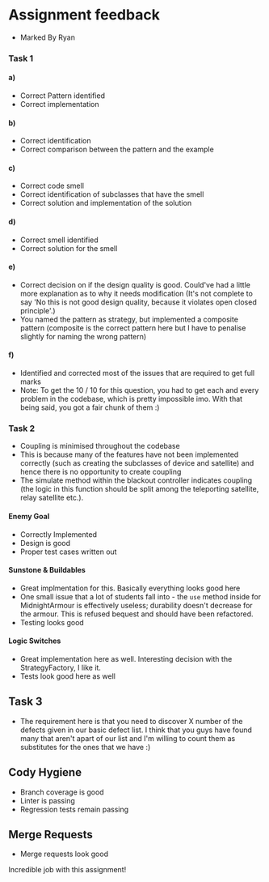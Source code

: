 # Assignment feedback

- Marked By Ryan

### Task 1
#### a)
- Correct Pattern identified
- Correct implementation

#### b)
- Correct identification
- Correct comparison between the pattern and the example

#### c)
- Correct code smell
- Correct identification of subclasses that have the smell
- Correct solution and implementation of the solution

#### d)
- Correct smell identified
- Correct solution for the smell

#### e)
- Correct decision on if the design quality is good. Could've had a little more explanation as to why it needs modification (It's not complete to say 'No this is not good design quality, because it violates open closed principle'.)
- You named the pattern as strategy, but implemented a composite pattern (composite is the correct pattern here but I have to penalise slightly for naming the wrong pattern)

#### f)
- Identified and corrected most of the issues that are required to get full marks
- Note: To get the 10 / 10 for this question, you had to get each and every problem in the codebase, which is pretty impossible imo. With that being said, you got a fair chunk of them :)

### Task 2

- Coupling is minimised throughout the codebase
- This is because many of the features have not been implemented correctly (such as creating the subclasses of device and satellite) and hence there is no opportunity to create coupling
- The simulate method within the blackout controller indicates coupling (the logic in this function should be split among the teleporting satellite, relay satellite etc.).

#### Enemy Goal
- Correctly Implemented
- Design is good
- Proper test cases written out

#### Sunstone & Buildables
- Great implmentation for this. Basically everything looks good here
- One small issue that a lot of students fall into - the `use` method inside for MidnightArmour is effectively useless; durability doesn't decrease for the armour. This is refused bequest and should have been refactored.
- Testing looks good

#### Logic Switches
- Great implementation here as well. Interesting decision with the StrategyFactory, I like it.
- Tests look good here as well

## Task 3
- The requirement here is that you need to discover X number of the defects given in our basic defect list. I think that you guys have found many that aren't apart of our list and I'm willing to count them as substitutes for the ones that we have :)


## Cody Hygiene
- Branch coverage is good
- Linter is passing
- Regression tests remain passing

## Merge Requests
- Merge requests look good

Incredible job with this assignment!

